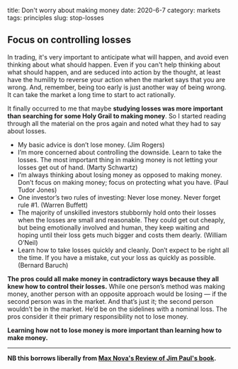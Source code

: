 title: Don't worry about making money
date: 2020-6-7
category: markets
tags: principles
slug: stop-losses

## Focus on controlling losses

In trading, it's very important to anticipate what will happen, and avoid even thinking about what should happen. 
Even if you can't help thinking about what should happen, and are seduced into action by the thought,
at least have the humility to reverse your action when the market says that you are wrong. 
And, remember, being too early is just another way of being wrong. 
It can take the market a long time to start to act rationally.

It finally occurred to me that maybe **studying losses was more
important than searching for some Holy Grail to making money**. So I
started reading through all the material on the pros again and noted
what they had to say about losses.

  - My basic advice is don’t lose money. (Jim Rogers)
  - I’m more concerned about controlling the downside. Learn to take the
    losses. The most important thing in making money is not letting your
    losses get out of hand. (Marty Schwartz)
  - I’m always thinking about losing money as opposed to making money.
    Don’t focus on making money; focus on protecting what you have.
    (Paul Tudor Jones)
  - One investor’s two rules of investing: Never lose money. Never
    forget rule \#1. (Warren Buffett)
  - The majority of unskilled investors stubbornly hold onto their
    losses when the losses are small and reasonable. They could get out
    cheaply, but being emotionally involved and human, they keep waiting
    and hoping until their loss gets much bigger and costs them dearly.
    (William O’Neil)
  - Learn how to take losses quickly and cleanly. Don’t expect to be
    right all the time. If you have a mistake, cut your loss as quickly
    as possible. (Bernard Baruch)

**The pros could all make money in contradictory ways because they all
knew how to control their losses.** While one person’s method was making
money, another person with an opposite approach would be losing — if the
second person was in the market. And that’s just it; the second person
wouldn’t be in the market. He’d be on the sidelines with a nominal loss.
The pros consider it their primary responsibility not to lose money.

**Learning how not to lose money is more important than learning how to
make money.**

---

**NB this borrows liberally from 
[Max Nova's Review of Jim Paul's book](http://books.max-nova.com/losing-a-million-dollars/).** 
